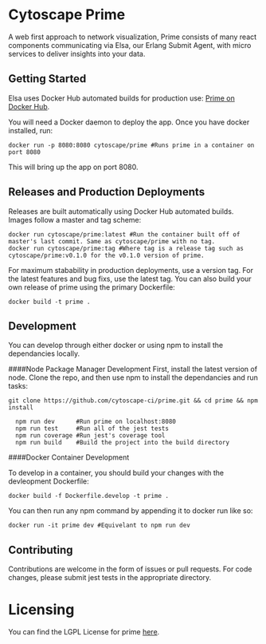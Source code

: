 Cytoscape Prime
=====

A web first approach to network visualization, Prime consists of many react components communicating
via Elsa, our Erlang Submit Agent, with micro services to deliver insights into your data. 

Getting Started
-----

Elsa uses Docker Hub automated builds for production use: [Prime on Docker Hub](https://hub.docker.com/r/cytoscape/prime).

You will need a Docker daemon to deploy the app. Once you have docker installed, run:

``` docker run -p 8080:8080 cytoscape/prime #Runs prime in a container on port 8080 ```

This will bring up the app on port 8080.

Releases and Production Deployments
-----
Releases are built automatically using Docker Hub automated builds. Images follow a master and tag scheme:

```
docker run cytoscape/prime:latest #Run the container built off of master's last commit. Same as cytoscape/prime with no tag.
docker run cytoscape/prime:tag #Where tag is a release tag such as cytoscape/prime:v0.1.0 for the v0.1.0 version of prime.
```

For maximum stabability in production deployments, use a version tag. For the latest features and bug fixs, use the latest tag. You can also build your own release of prime using the primary Dockerfile:

```
docker build -t prime .
```

Development
------
You can develop through either docker or using npm to install the dependancies locally.

####Node Package Manager Development
First, install the latest version of node. Clone the repo, and then use npm to install the dependancies and run
tasks:

```
git clone https://github.com/cytoscape-ci/prime.git && cd prime && npm install

  npm run dev      #Run prime on localhost:8080
  npm run test     #Run all of the jest tests
  npm run coverage #Run jest's coverage tool
  npm run build    #Build the project into the build directory
```

####Docker Container Development

To develop in a container, you should build your changes with the devleopment Dockerfile:

```
docker build -f Dockerfile.develop -t prime .
```

You can then run any npm command by appending it to docker run like so:

```
docker run -it prime dev #Equivelant to npm run dev
```

Contributing
------
Contributions are welcome in the form of issues or pull requests. For code changes, please submit jest tests in the appropriate directory.

Licensing
=========
You can find the LGPL License for prime [here](https://github.com/cytoscape-ci/prime/blob/master/LICENSE.txt).
